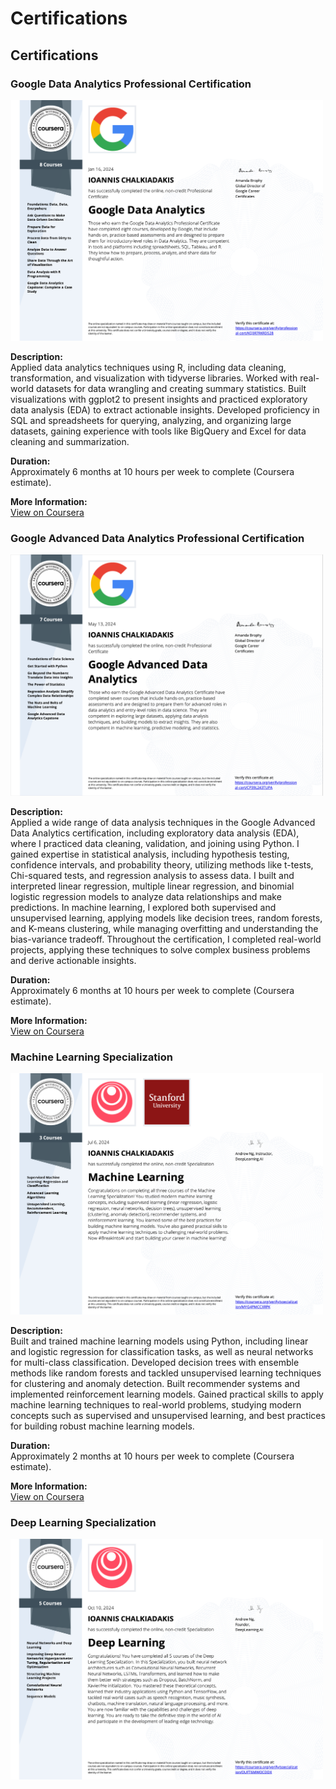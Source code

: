 # Certifications

## Certifications

### Google Data Analytics Professional Certification

<a href="PDF/Coursera%20KQ3R7RKRDS28.pdf">
  <img src="Images/data%20analytics.png" alt="Google Data Analytics Certification" width="500">
</a>

**Description:**  
Applied data analytics techniques using R, including data cleaning, transformation, and visualization with tidyverse libraries. Worked with real-world datasets for data wrangling and creating summary statistics. Built visualizations with ggplot2 to present insights and practiced exploratory data analysis (EDA) to extract actionable insights. Developed proficiency in SQL and spreadsheets for querying, analyzing, and organizing large datasets, gaining experience with tools like BigQuery and Excel for data cleaning and summarization.

**Duration:**  
Approximately 6 months at 10 hours per week to complete (Coursera estimate).

**More Information:**  
[View on Coursera](https://www.coursera.org/account/accomplishments/specialization/KQ3R7RKRDS28)

### Google Advanced Data Analytics Professional Certification

<a href="PDF/Coursera%20CP39L243TUPA-2.pdf">
  <img src="Images/advanced%20data%20analytics.png" alt="Google Advanced Data Analytics Certification" width="500">
</a>

**Description:**  
Applied a wide range of data analysis techniques in the Google Advanced Data Analytics certification, including exploratory data analysis (EDA), where I practiced data cleaning, validation, and joining using Python. I gained expertise in statistical analysis, including hypothesis testing, confidence intervals, and probability theory, utilizing methods like t-tests, Chi-squared tests, and regression analysis to assess data. I built and interpreted linear regression, multiple linear regression, and binomial logistic regression models to analyze data relationships and make predictions. In machine learning, I explored both supervised and unsupervised learning, applying models like decision trees, random forests, and K-means clustering, while managing overfitting and understanding the bias-variance tradeoff. Throughout the certification, I completed real-world projects, applying these techniques to solve complex business problems and derive actionable insights.

**Duration:**  
Approximately 6 months at 10 hours per week to complete (Coursera estimate).

**More Information:**  
[View on Coursera](https://www.coursera.org/account/accomplishments/specialization/KQ3R7RKRDS28)


### Machine Learning Specialization

<a href="PDF/Coursera%20MYG4PMCCXRPK-2.pdf">
  <img src="Images/machine%20learning.png" alt="Machine Learning Specialization" width="500">
</a>

**Description:**  
Built and trained machine learning models using Python, including linear and logistic regression for classification tasks, as well as neural networks for multi-class classification. Developed decision trees with ensemble methods like random forests and tackled unsupervised learning techniques for clustering and anomaly detection. Built recommender systems and implemented reinforcement learning models. Gained practical skills to apply machine learning techniques to real-world problems, studying modern concepts such as supervised and unsupervised learning, and best practices for building robust machine learning models.

**Duration:**  
Approximately 2 months at 10 hours per week to complete (Coursera estimate).

**More Information:**  
[View on Coursera](https://www.coursera.org/account/accomplishments/specialization/MYG4PMCCXRPK)

### Deep Learning Specialization

<a href="PDF/Coursera%20OUFT6MWOCDDX.pdf">
  <img src="Images/deep%20learning.png" alt="Deep Learning Specialization" width="500">
</a>

